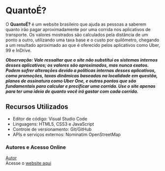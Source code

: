 # QuantoÉ?

O **QuantoÉ?** é um website brasileiro que ajuda as pessoas a saberem quanto irão pagar aproximadamente por uma corrida nos aplicativos de transporte. Os valores mostrados são calculados pela distância de um ponto a outro, utilizando uma taxa base e o custo por quilômetro, chegando a um resultado aproximado ao que é oferecido pelos aplicativos como Uber, 99 e InDrive.

***Observação: Vale ressaltar que o site não substitui os sistemas internos desses aplicativos; os valores são aproximados, mas nunca exatos. Podem sofrer alterações devido a políticas internas desses aplicativos, como promoções, taxas dinâmicas baseadas na localidade em questão, planos de assinatura como Uber One, e outros pontos que são fundamentais para calcular e precificar uma corrida. Use o site apenas para ter uma ideia de quanto você irá gastar com cada corrida.***

## Recursos Utilizados

- Editor de código: Visual Studio Code
- Linguagens: HTML5, CSS3 e JavaScript
- Controle de versionamento: Git/GitHub
- APIs e serviços externos: Nominatim OpenStreetMap

### Autores e Acesso Online

[Autor](https://www.github.com/jlmvip2)  
Acesse o [website aqui](https://jlmvip2.github.io/quantoe/)
